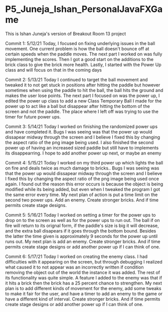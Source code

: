 # P5_Juneja_Ishan_PersonalJavaFXGame
This is Ishan Juneja's version of Breakout Room 13 project

Commit 1: 5/12/21 Today, I focused on fixing underlying issues in the ball movement. One current problem is how the ball doesn't bounce off at certain speeds when the paddle moves. The next part I worked on was fully implementing the scores. Then I got a good start on the additions to the brick class to give the brick more health. Lastly, I started with the Power Up class and will focus on that in the coming days

Commit 2: 5/13/21 Today I continued to target the ball movement and tweaked it to not get stuck in positions after hitting the paddle but however sometimes when using the paddle to hit the ball, the ball hits the ground and makes the user lose points. The next part I focused on was the power up, I edited the power up class to add a new Class Temporary Ball I made for the power up to act like a ball but disappear after hitting the bottom of the screen and not the paddle. The place where I left off was trying to use the timer for future power ups.

Commit 3: 5/14/21 Today I worked on finishing the randomized power ups and have completed it. Bugs I was seeing was that the power up would dissapear midway through the screen and I believe I fixed this by changing the aspect ratio of the png image being used. I also finished the second power up of having an increased sized paddle but still have to implements its disappearring. I hope to add another power up next, or maybe an enemy

Commit 4: 5/15/21 Today I worked on my third power up which lights the ball on fire and deals twice as much damage to bricks.. Bugs I was seeing was that the power up would dissapear midway through the screen and I believe I fixed this by changing the aspect ratio of the png image being used once again. I found out the reason this error occurs is because the object is being modified while its being added, but even when I tweaked the program I got the same error every time. My next plan of action is put a time limit on the second two power ups. Add an enemy. Create stronger bricks. And if time permits create stage designs.

Commit 5: 5/16/21 Today I worked on setting a timer for the power ups to drop on to the screen as well as for the power ups to run out. The ball if on fire will return to its orignal form, if the paddle's size is big it will decrease, and the extra ball disapears if it goes through the bottom bound. Besides the latter the time given is approximately 9 seconds for the power up until runs out. My next plan is add an enemy. Create stronger bricks. And if time permits create stage designs or add another power up if I can think of one.

Commit 6: 5/17/21 Today I worked on creating the enemy class. I had difficulties with it appearing on the screen, but through debugging I realized what caused it to not appear was an incorrectly written if condition removing the object out of the world the instance it was added. The rest of its functionality was quite simple. A feature I added to the enemy was that if it hits a brick then the brick has a 25 percent chance to strengthen. My next plan is to add different kinds of movement for the enemy, add some tweaks to make it fair for the user, and have a timer to add an enemy to the game or have a different kind of interval. Create stronger bricks. And if time permits create stage designs or add another power up if I can think of one.
